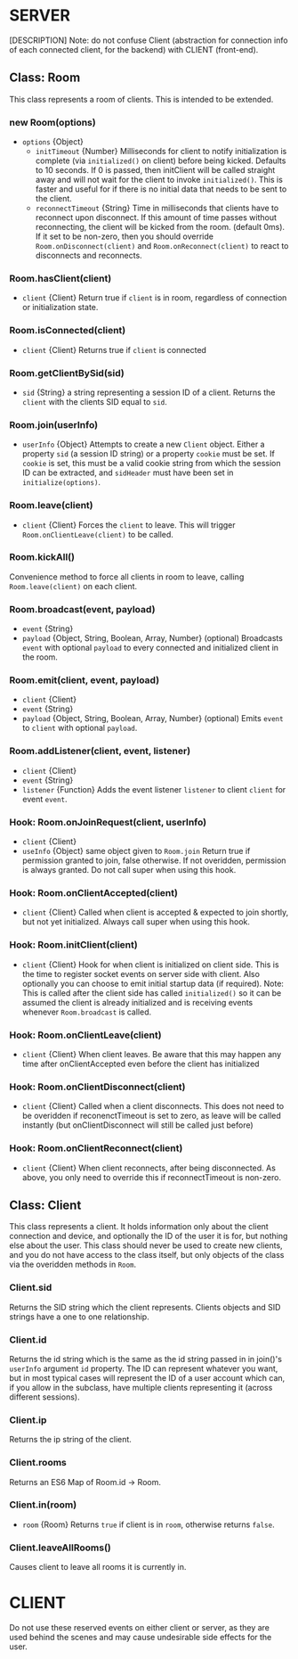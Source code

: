 # SERVER
[DESCRIPTION]
Note: do not confuse Client (abstraction for connection info of each connected client, for the backend) with CLIENT (front-end).

## Class: Room

This class represents a room of clients. This is intended to be extended.

### new Room(options)
- `options` {Object}
  - `initTimeout` {Number} Milliseconds for client to notify initialization is complete (via `initialized()` on client) before being kicked. Defaults to 10 seconds. If 0 is passed, then initClient will be called straight away and will not wait for the client to invoke `initialized()`. This is faster and useful for if there is no initial data that needs to be sent to the client.
  - `reconnectTimeout` {String} Time in milliseconds that clients have to reconnect upon disconnect. If this amount of time passes without reconnecting, the client will be kicked from the room. (default 0ms). If it set to be non-zero, then you should override `Room.onDisconnect(client)` and `Room.onReconnect(client)` to react to disconnects and reconnects.

### Room.hasClient(client)
- `client` {Client}
Return true if `client` is in room, regardless of connection or initialization state.

### Room.isConnected(client)
- `client` {Client}
Returns true if `client` is connected

### Room.getClientBySid(sid)
- `sid` {String} a string representing a session ID of a client.
Returns the `client` with the clients SID equal to `sid`.

### Room.join(userInfo)
- `userInfo` {Object}
Attempts to create a new `Client` object. Either a property `sid` (a session ID string) or a property `cookie` must be set. If `cookie` is set, this must be a valid cookie string from which the session ID can be extracted, and `sidHeader` must have been set in `initialize(options)`.

### Room.leave(client)
- `client` {Client}
Forces the `client` to leave. This will trigger `Room.onClientLeave(client)` to be called.

### Room.kickAll()
Convenience method to force all clients in room to leave, calling `Room.leave(client)` on each client.

### Room.broadcast(event, payload)
- `event` {String}
- `payload` {Object, String, Boolean, Array, Number} (optional)
Broadcasts `event` with optional `payload` to every connected and initialized client in the room.

### Room.emit(client, event, payload)
- `client` {Client}
- `event` {String}
- `payload` {Object, String, Boolean, Array, Number} (optional)
Emits `event` to `client` with optional `payload`.

### Room.addListener(client, event, listener)
- `client` {Client}
- `event` {String}
- `listener` {Function}
Adds the event listener `listener` to client `client` for event `event`.

### Hook: Room.onJoinRequest(client, userInfo)
- `client` {Client}
- `useInfo` {Object} same object given to `Room.join`
Return true if permission granted to join, false otherwise. If not overidden, permission is always granted. Do not call super when using this hook.

### Hook: Room.onClientAccepted(client) 
- `client` {Client}
Called when client is accepted & expected to join shortly, but not yet initialized. Always call super when using this hook.

### Hook: Room.initClient(client)
- `client` {Client}
Hook for when client is initialized on client side. This is the time to register socket events on server side with client. Also optionally you can choose to emit initial startup data (if required). Note: This is called after the client side has called `initialized()` so it can be assumed the client is already initialized and is receiving events whenever `Room.broadcast` is called.

### Hook: Room.onClientLeave(client)
- `client` {Client}
When client leaves. Be aware that this may happen any time after onClientAccepted even before the client has initialized

### Hook: Room.onClientDisconnect(client)
- `client` {Client}
Called when a client disconnects. This does not need to be overidden if reconenctTimeout is set to zero, as leave will be called instantly (but onClientDisconnect will still be called just before)

### Hook: Room.onClientReconnect(client)
- `client` {Client}
When client reconnects, after being disconnected. As above, you only need to override this if reconnectTimeout is non-zero.


## Class: Client
This class represents a client. It holds information only about the client connection and device, and optionally the ID of the user it is for, but nothing else about the user. This class should never be used to create new clients, and you do not have access to the class itself, but only objects of the class via the overidden methods in `Room`. 

### Client.sid
Returns the SID string which the client represents. Clients objects and SID strings have a one to one relationship.

### Client.id
Returns the id string which is the same as the id string passed in in join()'s `userInfo` argument `id` property. The ID can represent whatever you want, but in most typical cases will represent the ID of a user account which can, if you allow in the subclass, have multiple clients representing it (across different sessions).

### Client.ip
Returns the ip string of the client.

### Client.rooms
Returns an ES6 Map of Room.id -> Room.

### Client.in(room)
- `room` {Room}
Returns `true` if client is in `room`, otherwise returns `false`.

### Client.leaveAllRooms()
Causes client to leave all rooms it is currently in.


# CLIENT




Do not use these reserved events on either client or server, as they are used behind the scenes and may cause undesirable side effects for the user.
